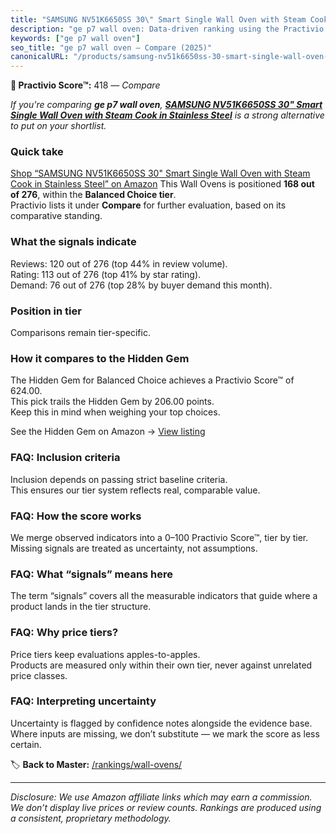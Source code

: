```yaml
---
title: "SAMSUNG NV51K6650SS 30\" Smart Single Wall Oven with Steam Cook in Stainless Steel"
description: "ge p7 wall oven: Data-driven ranking using the Practivio Score™. Positioned by quality, value, demand, findability, momentum."
keywords: ["ge p7 wall oven"]
seo_title: "ge p7 wall oven — Compare (2025)"
canonicalURL: "/products/samsung-nv51k6650ss-30-smart-single-wall-oven-with-steam-cook-in-stainless-steel-B01MZYU7LX/"
---
```


**🛒 Practivio Score™:** 418 — _Compare_


*If you're comparing **ge p7 wall oven**, **[SAMSUNG NV51K6650SS 30" Smart Single Wall Oven with Steam Cook in Stainless Steel](https://www.amazon.com/dp/B01MZYU7LX?tag=practivio-20)** is a strong alternative to put on your shortlist.*
### Quick take
[Shop “SAMSUNG NV51K6650SS 30" Smart Single Wall Oven with Steam Cook in Stainless Steel” on Amazon](https://www.amazon.com/dp/B01MZYU7LX?tag=practivio-20)
This Wall Ovens is positioned **168 out of 276**, within the **Balanced Choice tier**.  
Practivio lists it under **Compare** for further evaluation, based on its comparative standing.

### What the signals indicate
Reviews: 120 out of 276 (top 44% in review volume).  
Rating: 113 out of 276 (top 41% by star rating).  
Demand: 76 out of 276 (top 28% by buyer demand this month).

### Position in tier
Comparisons remain tier-specific.

### How it compares to the Hidden Gem
The Hidden Gem for Balanced Choice achieves a Practivio Score™ of 624.00.  
This pick trails the Hidden Gem by 206.00 points.  
Keep this in mind when weighing your top choices.  

See the Hidden Gem on Amazon → [View listing](https://www.amazon.com/dp/B0DGJZT9QN?tag=practivio-20)

### FAQ: Inclusion criteria
Inclusion depends on passing strict baseline criteria.  
This ensures our tier system reflects real, comparable value.

### FAQ: How the score works
We merge observed indicators into a 0–100 Practivio Score™, tier by tier.  
Missing signals are treated as uncertainty, not assumptions.

### FAQ: What “signals” means here
The term “signals” covers all the measurable indicators that guide where a product lands in the tier structure.

### FAQ: Why price tiers?
Price tiers keep evaluations apples-to-apples.  
Products are measured only within their own tier, never against unrelated price classes.

### FAQ: Interpreting uncertainty
Uncertainty is flagged by confidence notes alongside the evidence base.  
Where inputs are missing, we don’t substitute — we mark the score as less certain.

<!-- Missing template for Compare/CompareWithinPriceClass -->


🏷️ **Back to Master:** [/rankings/wall-ovens/](/rankings/wall-ovens/)

---
_Disclosure: We use Amazon affiliate links which may earn a commission. We don’t display live prices or review counts. Rankings are produced using a consistent, proprietary methodology._
